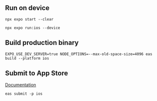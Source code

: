 ## Run on device

```shell
npx expo start --clear

npx expo run:ios --device
```

## Build production binary

```shell
EXPO_USE_DEV_SERVER=true NODE_OPTIONS=--max-old-space-size=4096 eas build --platform ios
```

## Submit to App Store

[Documentation](https://docs.expo.dev/deploy/submit-to-app-stores/)

```shell
eas submit -p ios
```